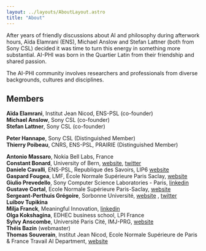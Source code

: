 ```yaml
---
layout: ../layouts/AboutLayout.astro
title: "About"
---
```


After years of friendly discussions about AI and philosophy during afterwork hours, Aïda Elamrani (ENS), Michael Anslow and Stefan Lattner (both from Sony CSL) decided it was time to turn this energy in something more substantial. AI-PHI was born in the Quartier Latin from their friendship and shared passion.

The AI-PHI community involves researchers and professionals from diverse backgrounds, cultures and disciplines.

## Members

**Aïda Elamrani**, Institut Jean Nicod, ENS-PSL (co-founder)  
**Michael Anslow**, Sony CSL (co-founder)  
**Stefan Lattner**, Sony CSL (co-founder)

**Peter Hannape**, Sony CSL (Distinguished Member)  
**Thierry Poibeau**, CNRS, ENS-PSL, PRAIRIE (Distinguished Member)

**Antonio Massaro**, Nokia Bell Labs, France  
**Constant Bonard**, University of Bern, [website](https://ens.academia.edu/ConstantBonard), [twitter](https://twitter.com/constant_bonard)  
**Daniele Cavalli**, ENS-PSL, Republique des Savoirs, LIP6
[website](https://republique-des-savoirs.fr/membres/daniele-cavalli/)  
**Gaspard Fougea**, LMF, École Normale Supérieure Paris Saclay, [website](https://lmf.cnrs.fr/Perso/GaspardFougea)  
**Giulio Prevedello**, Sony Computer Science Laboratories - Paris, [linkedin](https://www.linkedin.com/in/giulio-prevedello-8a2b5098/)  
**Gustave Cortal**, Ecole Normale Supérieure Paris-Saclay, [website](https://lmf.cnrs.fr/Perso/GustaveCortal)  
**Sergeant-Perthuis Grégoire**, Sorbonne Université, [website](http://www.gregoiresergeant-perthuis.com/index.html) , [twitter](https://twitter.com/Math_Gregoire)  
**Luibov Tupikina**  
**Milja Franck**, Meaningful Innovation, [linkedin](https://www.linkedin.com/in/milja-franck-75125416/)  
**Olga Kokshagina**, EDHEC business school, LPI France  
**Sylvy Anscombe**, Université Paris Cité, IMJ-PRG, [website](https://sylvyanscombe.com/)  
**Théis Bazin** (webmaster)  
**Thomas Souverain**, Institut Jean Nicod, Ecole Normale Supérieure de Paris & France Travail AI Department, [website](https://www.mfo.ac.uk/people/thomas-souverain)
